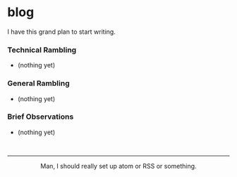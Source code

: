 # blog

I have this grand plan to start writing.

### Technical Rambling

 - (nothing yet)

### General Rambling

 - (nothing yet)

### Brief Observations

 - (nothing yet)

<!--

- 2015-11-11 [Making a rich text input box on the web (part 1)](/blog/2015-11-10_rich_input)
- (draft) Making a rich text input box (part 2): emoji and autocomplete
- (outline) Hosting this site for under $10 / year
- (outline) Playing around with Commonmark and React
- (outline) Scaling analytics in practice, a tale of hacks
- (outline)


- (draft) Observations from job-hunting in SF
- (outline) Takeaways from the first four years as an engineer


- (draft) doodles!

-->

<br/>

---

<div style="text-align: center">
 Man, I should really set up atom or RSS or something.
</div>

